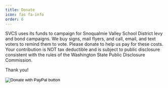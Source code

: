 ```yaml
---
title: Donate
icon: fas fa-info
order: 6
---
```

SVCS uses its funds to campaign for Snoqualmie Valley School District levy and bond campaigns. We buy signs, mail flyers, and call, email, and text voters to remind them to vote. Please donate to help us pay for these costs.  Your contribution is NOT tax deductible and is subject to public disclosure consistent with the rules of the Washington State Public Disclosure Commission.

Thank you!

<form action="https://www.paypal.com/donate" method="post" target="_top">
<input type="hidden" name="hosted_button_id" value="H3H6GVCRFZGA2" />
<input type="image" src="https://www.paypalobjects.com/en_US/i/btn/btn_donateCC_LG.gif" border="0" name="submit" title="PayPal - The safer, easier way to pay online!" alt="Donate with PayPal button" />
<img alt="pixel" border="0" src="https://www.paypal.com/en_US/i/scr/pixel.gif" width="1" height="1" />
</form>
